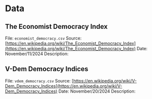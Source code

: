 # Data

## The Economist Democracy Index

File: 			`economist_democracy.csv`
Source: 		[https://en.wikipedia.org/wiki/The_Economist_Democracy_Index](https://en.wikipedia.org/wiki/The_Economist_Democracy_Index)
Date: 			November/11/2024
Description: 

## V-Dem Democracy Indices

File:			`vdem_democracy.csv`
Source:			[https://en.wikipedia.org/wiki/V-Dem_Democracy_Indices](https://en.wikipedia.org/wiki/V-Dem_Democracy_Indices)
Date:			November/20/2024
Description:	
